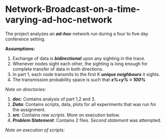 # Network-Broadcast-on-a-time-varying-ad-hoc-network

The project analyzes an ***ad-hoc*** network run during a four to five day conference setting.

**Assumptions:** 
1. Exchange of data is ***bidirectional*** upon any sighting in the trace.
2. Whenever nodes sight each other, the sighting is long enough for complete transfer of data in both directions.
3. In part 1, each node transmits to the first K ***unique neighbours*** it sights.
4. The transmission probability space is such that ***x%+y% = 100%***

*Note on directories:*

1. ***doc***: Contains analysis of part 1,2 and 3.
2. ***Data***: Contains scripts, data, plots for all experiments that was run for the assignment.
3. ***src***: Contains *raw scripts*. More on execution below.
4. ***Problem Statement***: Contains 2 files. *Second statement* was attempted.

*Note on execution of scripts:*

